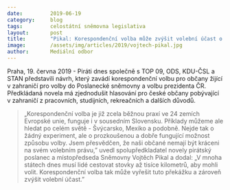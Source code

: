 ```yaml
---
date:         2019-06-19
category:     blog
tags:         celostátní sněmovna legislativa
layout:       post
title:        "Pikal: Korespondenční volba může zvýšit volební účast o několik procent"
image:        /assets/img/articles/2019/vojtech-pikal.jpg
author:       Mediální odbor
---
```



Praha, 19. června 2019 - Piráti dnes společně s TOP 09, ODS, KDU-ČSL a STAN představili návrh, který zavádí korespondenční volbu pro občany žijící v zahraničí pro volby do Poslanecké sněmovny a volbu prezidenta ČR. Předkládaná novela má zjednodušit hlasování pro české občany pobývající v zahraničí z pracovních, studijních, rekreačních a dalších důvodů.

> „Korespondenční volba je již zcela běžnou praxí ve 24 zemích Evropské unie, funguje i v sousedním Slovensku. Příklady můžeme ale hledat po celém světě - Švýcarsko, Mexiko a podobně. Nejde tak o žádný experiment, ale o prozkoušenou a dobře fungující možnost způsobu volby. Jsem přesvědčen, že naši občané nemají být kráceni na svém volebním právu,” uvedl spolupředkladatel novely pirátský poslanec a místopředseda Sněmovny Vojtěch Pikal a dodal: „V mnoha státech dnes musí lidé cestovat stovky až tisíce kilometrů, aby mohli volit. Korespondenční volba tak může vyřešit tuto překážku a zároveň zvýšit volební účast.”
